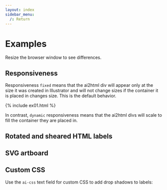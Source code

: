 ```yaml
---
layout: index
sidebar_menu:
  /: Return
---
```


# Examples

Resize the browser window to see differences.

## Responsiveness

Responsiveness `fixed` means that the ai2html div will appear only at the size it was created in Illustrator and will not change sizes if the container it is placed in changes size. This is the default behavior. 

{% include ex01.html %}

In contrast, `dynamic` responsiveness means that the ai2html divs will scale to fill the container they are placed in.

## Rotated and sheared HTML labels

## SVG artboard

## Custom CSS

Use the `ai-css` text field for custom CSS to add drop shadows to labels:

